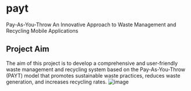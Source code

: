 # payt

Pay-As-You-Throw An Innovative Approach to Waste Management and Recycling Mobile Applications


## Project Aim

The aim of this project is to develop a comprehensive and user-friendly waste management and recycling system based on the Pay-As-You-Throw (PAYT) model that promotes sustainable waste practices, reduces waste generation, and increases recycling rates.
![image](https://www.google.com/url?sa=i&url=https%3A%2F%2Feponline.com%2Farticles%2F2007%2F11%2F12%2Ftips-top-ten-ways-to-recycle.aspx&psig=AOvVaw0u7ZGZRQpwl11AYFRhxtgO&ust=1717439756685000&source=images&cd=vfe&opi=89978449&ved=0CBIQjRxqFwoTCPjhwObHvYYDFQAAAAAdAAAAABAE)

